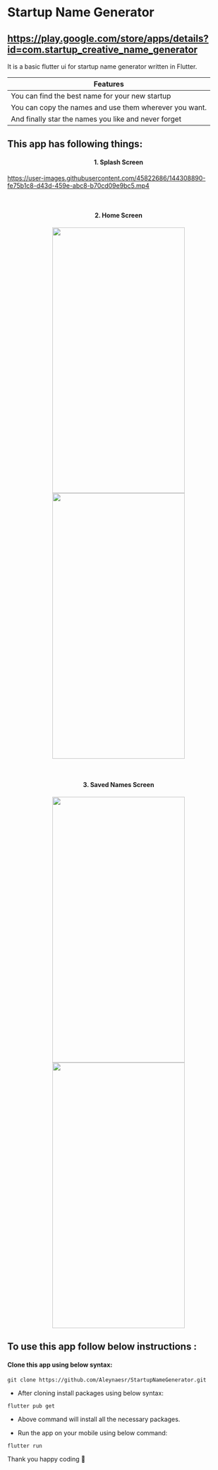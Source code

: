 # Startup Name Generator
## https://play.google.com/store/apps/details?id=com.startup_creative_name_generator
It is a basic flutter ui for startup name generator written in Flutter.
 
<table align="center">
 <thead>
  <tr>
   <th> Features </th>
  </tr>
 </thead>
 <tbody>
  <tr><td>You can find the best name for your new startup</td></tr>
  <tr><td>You can copy the names and use them wherever you want.</td></tr>
  <tr><td>And finally star the names you like and never forget</td></tr>
</table>

## This app has following things:

<h4 align="center">
1. Splash Screen
</h4>

 
https://user-images.githubusercontent.com/45822686/144308890-fe75b1c8-d43d-459e-abc8-b70cd09e9bc5.mp4
 

</br>

<h4 align="center">
2. Home Screen
</h4>

<p align="center">
<img src="https://user-images.githubusercontent.com/45822686/145035650-63bb9de6-53b4-44dd-a8d8-71988dab6bc8.png" width="300" height="600">  
 <img src="https://user-images.githubusercontent.com/45822686/145035574-1a89ce72-4ad5-41d8-a0c5-6267ab5751a0.png" width="300" height="600">   
</p>
 
 </br>
 

<h4 align="center">
3. Saved Names Screen
</h4>
 
 <p align="center">
 
<img src="https://user-images.githubusercontent.com/45822686/145035437-57dec4ac-5901-4184-9fda-ee0e6ab0d1aa.png" width="300" height="600">   

<img src="https://user-images.githubusercontent.com/45822686/145035462-825c7b9f-6bab-47d1-a101-02270231eb46.png" width="300" height="600">   
</p>

## To use this app follow below instructions :
#### Clone this app using below syntax:

``` git clone https://github.com/Aleynaesr/StartupNameGenerator.git ```

* After cloning install packages using below syntax:

``` flutter pub get ```

* Above command will install all the necessary packages.

* Run the app on your mobile using below command:

``` flutter run ```


Thank you happy coding  🎈
